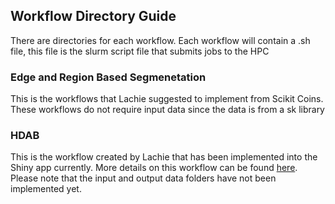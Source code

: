 ## Workflow Directory Guide

There are directories for each workflow. Each workflow will contain a .sh file, this file is the slurm script file that submits jobs to the HPC

### Edge and Region Based Segmenetation

This is the workflows that Lachie suggested to implement from Scikit Coins. These workflows do not require input data since the data is from a sk library

### HDAB

This is the workflow created by Lachie that has been implemented into the Shiny app currently. More details on this workflow can be found [here](https://github.com/BioimageAnalysisCoreWEHI/HDAB_counts_HPC). Please note that the input and output data folders have not been implemented yet.

